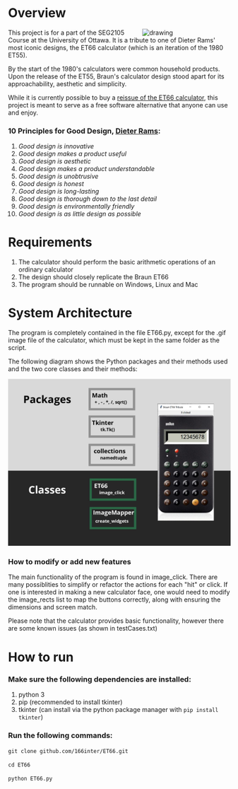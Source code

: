 # Overview

<img style="float: right;" src="https://images-na.ssl-images-amazon.com/images/I/619wcNR9O5L._AC_SL1500_.jpg" alt="drawing" width="200"/> This project is for a part of the SEG2105 Course at the University of Ottawa. It is a tribute to one of Dieter Rams' most iconic designs, the ET66 calculator (which is an iteration of the 1980 ET55). 

By the start of the 1980's calculators were common household products. Upon the release of the ET55, Braun's calculator design stood apart for its approachability, aesthetic and simplicity.

While it is currently possible to buy a [reissue of the ET66 calculator](https://www.amazon.ca/Braun-BNE001BK-Reissue-Calculator-Black/dp/B00DUDU2Q6), this project is meant to serve as a free software alternative that anyone can use and enjoy.

### 10 Principles for Good Design, [Dieter Rams](https://ifworlddesignguide.com/design-specials/dieter-rams-10-principles-for-good-design):

1. *Good design is innovative*
2. *Good design makes a product useful*
3. *Good design is aesthetic*
4. *Good design makes a product understandable*
5. *Good design is unobtrusive*
6. *Good design is honest*
7. *Good design is long-lasting*
8. *Good design is thorough down to the last detail*
9. *Good design is environmentally friendly*
10. *Good design is as little design as possible*

# Requirements

   1. The calculator should perform the basic arithmetic operations of an ordinary calculator
   2. The design should closely replicate the Braun ET66
   3. The program should be runnable on Windows, Linux and Mac

# System Architecture
The program is completely contained in the file ET66.py, except for the .gif image file of the calculator, which must be kept in the same folder as the script.

The following diagram shows the Python packages and their methods used and the two core classes and their methods:

<img src="https://raw.githubusercontent.com/166inter/ET66/master/ET66%20program%20architechture.jpg" alt="drawing" width="700"/>

### How to modify or add new features
The main functionality of the program is found in image_click. There are many possiblities to simplify or refactor the actions for each "hit" or click. If one is interested in making a new calculator face, one would need to modify the image_rects list to map the buttons correctly, along with ensuring the dimensions and screen match. 

Please note that the calculator provides basic functionality, however there are some known issues (as shown in testCases.txt)
# How to run

### Make sure the following dependencies are installed:

   1. python 3
   2. pip (recommended to install tkinter)
   3. tkinter (can install via the python package manager with `pip install tkinter`)


### Run the following commands:

   `git clone github.com/166inter/ET66.git`

   `cd ET66`

   `python ET66.py`
